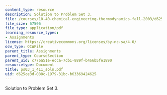 ```yaml
---
content_type: resource
description: Solution to Problem Set 3.
file: /courses/10-40-chemical-engineering-thermodynamics-fall-2003/d625ce3d088c197931bcb63369424625_ps03_1_411_soln.pdf
file_size: 67506
file_type: application/pdf
learning_resource_types:
- Assignments
license: https://creativecommons.org/licenses/by-nc-sa/4.0/
ocw_type: OCWFile
parent_title: Assignments
parent_type: CourseSection
parent_uid: c776a51e-ecca-7cb1-889f-b466b5fe1890
resourcetype: Document
title: ps03_1_411_soln.pdf
uid: d625ce3d-088c-1979-31bc-b63369424625
---
```

Solution to Problem Set 3.